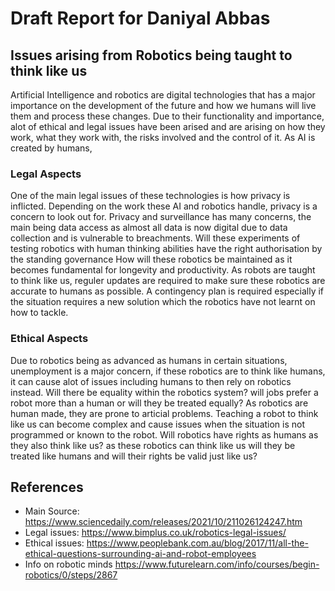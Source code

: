 # Draft Report for Daniyal Abbas

## Issues arising from Robotics being taught to think like us

Artificial Intelligence and robotics are digital technologies that has a major importance on the development of the future and how we humans will live them and process these changes. Due to their functionality and importance, alot of ethical and legal issues have been arised and are arising on how they work, what they work with, the risks involved and the control of it.
As AI is created by humans, 

### Legal Aspects
One of the main legal issues of these technologies is how privacy is inflicted. Depending on the work these AI and robotics handle, privacy is a concern to look out for. Privacy and surveillance has many concerns, the main being data access as almost all data is now digital due to data collection and is vulnerable to breachments.
Will these experiments of testing robotics with human thinking abilities have the right authorisation by the standing governance
How will these robotics be maintained as it becomes fundamental for longevity and productivity. As robots are taught to think like us, reguler updates are required to make sure these robotics are accurate to humans as possible. 
A contingency plan is required especially if the situation requires a new solution which the robotics have not learnt on how to tackle. 

### Ethical Aspects
Due to robotics being as advanced as humans in certain situations, unemployment is a major concern, if these robotics are to think like humans, it can cause alot of issues including humans to then rely on robotics instead.
Will there be equality within the robotics system? will jobs prefer a robot more than a human or will they be treated equally?
As robotics are human made, they are prone to articial problems. Teaching a robot to think like us can become complex and cause issues when the situation is not programmed or known to the robot.
Will robotics have rights as humans as they also think like us? as these robotics can think like us will they be treated like humans and will their rights be valid just like us?

## References
* Main Source: https://www.sciencedaily.com/releases/2021/10/211026124247.htm
* Legal issues: https://www.bimplus.co.uk/robotics-legal-issues/
* Ethical issues: https://www.peoplebank.com.au/blog/2017/11/all-the-ethical-questions-surrounding-ai-and-robot-employees
* Info on robotic minds https://www.futurelearn.com/info/courses/begin-robotics/0/steps/2867




